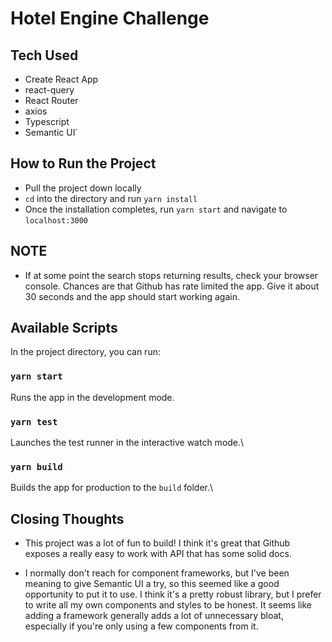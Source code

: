 # Hotel Engine Challenge
## Tech Used
- Create React App
- react-query
- React Router
- axios
- Typescript
- Semantic UI`

## How to Run the Project
- Pull the project down locally
- `cd` into the directory and run `yarn install`
- Once the installation completes, run `yarn start` and navigate to `localhost:3000`

## NOTE
- If at some point the search stops returning results, check your browser console. Chances are that Github has rate limited the app. Give it about 30 seconds and the app should start working again.

## Available Scripts

In the project directory, you can run:

### `yarn start`

Runs the app in the development mode.

### `yarn test`

Launches the test runner in the interactive watch mode.\

### `yarn build`

Builds the app for production to the `build` folder.\


## Closing Thoughts

- This project was a lot of fun to build! I think it's great that Github exposes a really easy to work with API that has some solid docs.

- I normally don't reach for component frameworks, but I've been meaning to give Semantic UI a try, so this seemed like a good opportunity to put it to use. I think it's a pretty robust library, but I prefer to write all my own components and styles to be honest. It seems like adding a framework generally adds a lot of unnecessary bloat, especially if you're only using a few components from it.
